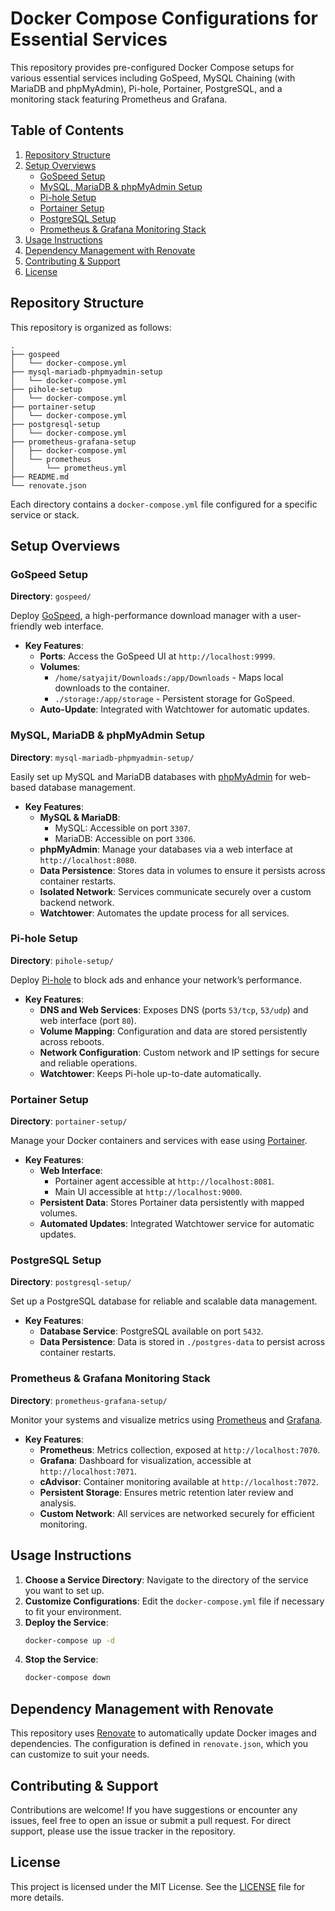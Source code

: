 # Docker Compose Configurations for Essential Services

This repository provides pre-configured Docker Compose setups for various essential services including GoSpeed, MySQL Chaining (with MariaDB and phpMyAdmin), Pi-hole, Portainer, PostgreSQL, and a monitoring stack featuring Prometheus and Grafana.

## Table of Contents

1. [Repository Structure](#repository-structure)
2. [Setup Overviews](#setup-overviews)
    - [GoSpeed Setup](#gospeed-setup)
    - [MySQL, MariaDB & phpMyAdmin Setup](#mysql-mariadb-phpmyadmin-setup)
    - [Pi-hole Setup](#pihole-setup)
    - [Portainer Setup](#portainer-setup)
    - [PostgreSQL Setup](#postgresql-setup)
    - [Prometheus & Grafana Monitoring Stack](#prometheus-grafana-monitoring-stack)
3. [Usage Instructions](#usage-instructions)
4. [Dependency Management with Renovate](#dependency-management-with-renovate)
5. [Contributing & Support](#contributing--support)
6. [License](#license)

## Repository Structure

This repository is organized as follows:

```plaintext
.
├── gospeed
│   └── docker-compose.yml
├── mysql-mariadb-phpmyadmin-setup
│   └── docker-compose.yml
├── pihole-setup
│   └── docker-compose.yml
├── portainer-setup
│   └── docker-compose.yml
├── postgresql-setup
│   └── docker-compose.yml
├── prometheus-grafana-setup
│   ├── docker-compose.yml
│   └── prometheus
│       └── prometheus.yml
├── README.md
└── renovate.json
```

Each directory contains a `docker-compose.yml` file configured for a specific service or stack.

## Setup Overviews

### GoSpeed Setup

**Directory**: `gospeed/`

Deploy [GoSpeed](https://github.com/liwei2633/gopeed), a high-performance download manager with a user-friendly web interface.

-   **Key Features**:
    -   **Ports**: Access the GoSpeed UI at `http://localhost:9999`.
    -   **Volumes**:
        -   `/home/satyajit/Downloads:/app/Downloads` - Maps local downloads to the container.
        -   `./storage:/app/storage` - Persistent storage for GoSpeed.
    -   **Auto-Update**: Integrated with Watchtower for automatic updates.

### MySQL, MariaDB & phpMyAdmin Setup

**Directory**: `mysql-mariadb-phpmyadmin-setup/`

Easily set up MySQL and MariaDB databases with [phpMyAdmin](https://www.phpmyadmin.net/) for web-based database management.

-   **Key Features**:
    -   **MySQL & MariaDB**:
        -   MySQL: Accessible on port `3307`.
        -   MariaDB: Accessible on port `3306`.
    -   **phpMyAdmin**: Manage your databases via a web interface at `http://localhost:8080`.
    -   **Data Persistence**: Stores data in volumes to ensure it persists across container restarts.
    -   **Isolated Network**: Services communicate securely over a custom backend network.
    -   **Watchtower**: Automates the update process for all services.

### Pi-hole Setup

**Directory**: `pihole-setup/`

Deploy [Pi-hole](https://pi-hole.net/) to block ads and enhance your network’s performance.

-   **Key Features**:
    -   **DNS and Web Services**: Exposes DNS (ports `53/tcp`, `53/udp`) and web interface (port `80`).
    -   **Volume Mapping**: Configuration and data are stored persistently across reboots.
    -   **Network Configuration**: Custom network and IP settings for secure and reliable operations.
    -   **Watchtower**: Keeps Pi-hole up-to-date automatically.

### Portainer Setup

**Directory**: `portainer-setup/`

Manage your Docker containers and services with ease using [Portainer](https://www.portainer.io/).

-   **Key Features**:
    -   **Web Interface**:
        -   Portainer agent accessible at `http://localhost:8081`.
        -   Main UI accessible at `http://localhost:9000`.
    -   **Persistent Data**: Stores Portainer data persistently with mapped volumes.
    -   **Automated Updates**: Integrated Watchtower service for automatic updates.

### PostgreSQL Setup

**Directory**: `postgresql-setup/`

Set up a PostgreSQL database for reliable and scalable data management.

-   **Key Features**:
    -   **Database Service**: PostgreSQL available on port `5432`.
    -   **Data Persistence**: Data is stored in `./postgres-data` to persist across container restarts.

### Prometheus & Grafana Monitoring Stack

**Directory**: `prometheus-grafana-setup/`

Monitor your systems and visualize metrics using [Prometheus](https://prometheus.io/) and [Grafana](https://grafana.com/).

-   **Key Features**:
    -   **Prometheus**: Metrics collection, exposed at `http://localhost:7070`.
    -   **Grafana**: Dashboard for visualization, accessible at `http://localhost:7071`.
    -   **cAdvisor**: Container monitoring available at `http://localhost:7072`.
    -   **Persistent Storage**: Ensures metric retention later review and analysis.
    -   **Custom Network**: All services are networked securely for efficient monitoring.

## Usage Instructions

1. **Choose a Service Directory**: Navigate to the directory of the service you want to set up.
2. **Customize Configurations**: Edit the `docker-compose.yml` file if necessary to fit your environment.
3. **Deploy the Service**:
    ```bash
    docker-compose up -d
    ```
4. **Stop the Service**:
    ```bash
    docker-compose down
    ```

## Dependency Management with Renovate

This repository uses [Renovate](https://renovatebot.com/) to automatically update Docker images and dependencies. The configuration is defined in `renovate.json`, which you can customize to suit your needs.

## Contributing & Support

Contributions are welcome! If you have suggestions or encounter any issues, feel free to open an issue or submit a pull request. For direct support, please use the issue tracker in the repository.

## License

This project is licensed under the MIT License. See the [LICENSE](LICENSE) file for more details.
